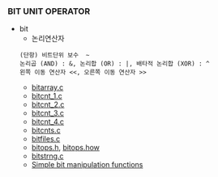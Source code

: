 ### BIT UNIT OPERATOR
* bit
  * 논리연산자
  ```
  (단항) 비트단위 보수	~
  논리곱 (AND) : &, 논리합 (OR) : |, 배타적 논리합 (XOR) : ^
  왼쪽 이동 연산자 <<, 오른쪽 이동 연산자 >>
  ```
  * [bitarray.c](https://github.com/vonj/snippets.org/blob/master/bitarray.c)
  * [bitcnt_1.c](https://github.com/vonj/snippets.org/blob/master/bitcnt_1.c)
  * [bitcnt_2.c](https://github.com/vonj/snippets.org/blob/master/bitcnt_2.c)
  * [bitcnt_3.c](https://github.com/vonj/snippets.org/blob/master/bitcnt_3.c)
  * [bitcnt_4.c](https://github.com/vonj/snippets.org/blob/master/bitcnt_4.c)
  * [bitcnts.c](https://github.com/vonj/snippets.org/blob/master/bitcnts.c)
  * [bitfiles.c](https://github.com/vonj/snippets.org/blob/master/bitfiles.c)
  * [bitops.h](https://github.com/vonj/snippets.org/blob/master/bitops.h), [bitops.how](https://github.com/vonj/snippets.org/blob/master/bitops.how)
  * [bitstrng.c](https://github.com/vonj/snippets.org/blob/master/bitstrng.c)
  * [Simple bit manipulation functions](https://github.com/csbyun-data/C-Pro/blob/main/chap01/Bit/Prog1_1a.c)
